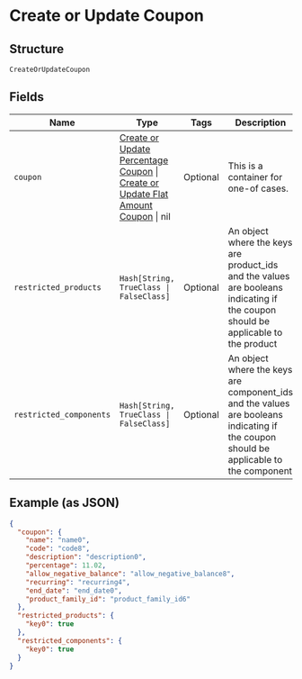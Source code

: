 
# Create or Update Coupon

## Structure

`CreateOrUpdateCoupon`

## Fields

| Name | Type | Tags | Description |
|  --- | --- | --- | --- |
| `coupon` | [Create or Update Percentage Coupon](../../doc/models/create-or-update-percentage-coupon.md) \| [Create or Update Flat Amount Coupon](../../doc/models/create-or-update-flat-amount-coupon.md) \| nil | Optional | This is a container for one-of cases. |
| `restricted_products` | `Hash[String, TrueClass \| FalseClass]` | Optional | An object where the keys are product_ids and the values are booleans indicating if the coupon should be applicable to the product |
| `restricted_components` | `Hash[String, TrueClass \| FalseClass]` | Optional | An object where the keys are component_ids and the values are booleans indicating if the coupon should be applicable to the component |

## Example (as JSON)

```json
{
  "coupon": {
    "name": "name0",
    "code": "code8",
    "description": "description0",
    "percentage": 11.02,
    "allow_negative_balance": "allow_negative_balance8",
    "recurring": "recurring4",
    "end_date": "end_date0",
    "product_family_id": "product_family_id6"
  },
  "restricted_products": {
    "key0": true
  },
  "restricted_components": {
    "key0": true
  }
}
```

